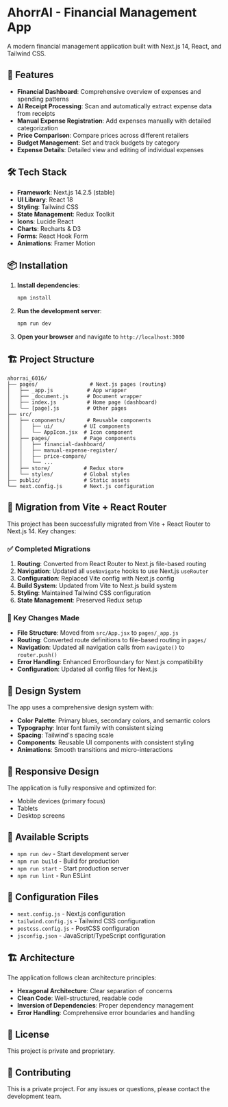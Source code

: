 # AhorrAI - Financial Management App

A modern financial management application built with Next.js 14, React, and Tailwind CSS.

## 🚀 Features

- **Financial Dashboard**: Comprehensive overview of expenses and spending patterns
- **AI Receipt Processing**: Scan and automatically extract expense data from receipts
- **Manual Expense Registration**: Add expenses manually with detailed categorization
- **Price Comparison**: Compare prices across different retailers
- **Budget Management**: Set and track budgets by category
- **Expense Details**: Detailed view and editing of individual expenses

## 🛠 Tech Stack

- **Framework**: Next.js 14.2.5 (stable)
- **UI Library**: React 18
- **Styling**: Tailwind CSS
- **State Management**: Redux Toolkit
- **Icons**: Lucide React
- **Charts**: Recharts & D3
- **Forms**: React Hook Form
- **Animations**: Framer Motion

## 📦 Installation

1. **Install dependencies**:
   ```bash
   npm install
   ```

2. **Run the development server**:
   ```bash
   npm run dev
   ```

3. **Open your browser** and navigate to `http://localhost:3000`

## 🏗 Project Structure

```
ahorrai_6016/
├── pages/                 # Next.js pages (routing)
│   ├── _app.js           # App wrapper
│   ├── _document.js      # Document wrapper
│   ├── index.js          # Home page (dashboard)
│   └── [page].js         # Other pages
├── src/
│   ├── components/       # Reusable components
│   │   ├── ui/          # UI components
│   │   └── AppIcon.jsx  # Icon component
│   ├── pages/           # Page components
│   │   ├── financial-dashboard/
│   │   ├── manual-expense-register/
│   │   ├── price-compare/
│   │   └── ...
│   ├── store/           # Redux store
│   └── styles/          # Global styles
├── public/              # Static assets
└── next.config.js       # Next.js configuration
```

## 🔄 Migration from Vite + React Router

This project has been successfully migrated from Vite + React Router to Next.js 14. Key changes:

### ✅ Completed Migrations

1. **Routing**: Converted from React Router to Next.js file-based routing
2. **Navigation**: Updated all `useNavigate` hooks to use Next.js `useRouter`
3. **Configuration**: Replaced Vite config with Next.js config
4. **Build System**: Updated from Vite to Next.js build system
5. **Styling**: Maintained Tailwind CSS configuration
6. **State Management**: Preserved Redux setup

### 🔧 Key Changes Made

- **File Structure**: Moved from `src/App.jsx` to `pages/_app.js`
- **Routing**: Converted route definitions to file-based routing in `pages/`
- **Navigation**: Updated all navigation calls from `navigate()` to `router.push()`
- **Error Handling**: Enhanced ErrorBoundary for Next.js compatibility
- **Configuration**: Updated all config files for Next.js

## 🎨 Design System

The app uses a comprehensive design system with:

- **Color Palette**: Primary blues, secondary colors, and semantic colors
- **Typography**: Inter font family with consistent sizing
- **Spacing**: Tailwind's spacing scale
- **Components**: Reusable UI components with consistent styling
- **Animations**: Smooth transitions and micro-interactions

## 📱 Responsive Design

The application is fully responsive and optimized for:
- Mobile devices (primary focus)
- Tablets
- Desktop screens

## 🚀 Available Scripts

- `npm run dev` - Start development server
- `npm run build` - Build for production
- `npm run start` - Start production server
- `npm run lint` - Run ESLint

## 🔧 Configuration Files

- `next.config.js` - Next.js configuration
- `tailwind.config.js` - Tailwind CSS configuration
- `postcss.config.js` - PostCSS configuration
- `jsconfig.json` - JavaScript/TypeScript configuration

## 🏗 Architecture

The application follows clean architecture principles:

- **Hexagonal Architecture**: Clear separation of concerns
- **Clean Code**: Well-structured, readable code
- **Inversion of Dependencies**: Proper dependency management
- **Error Handling**: Comprehensive error boundaries and handling

## 📄 License

This project is private and proprietary.

## 🤝 Contributing

This is a private project. For any issues or questions, please contact the development team.
